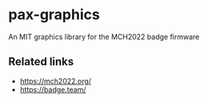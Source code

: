 
# pax-graphics
An MIT graphics library for the MCH2022 badge firmware

## Related links
- https://mch2022.org/
- https://badge.team/
